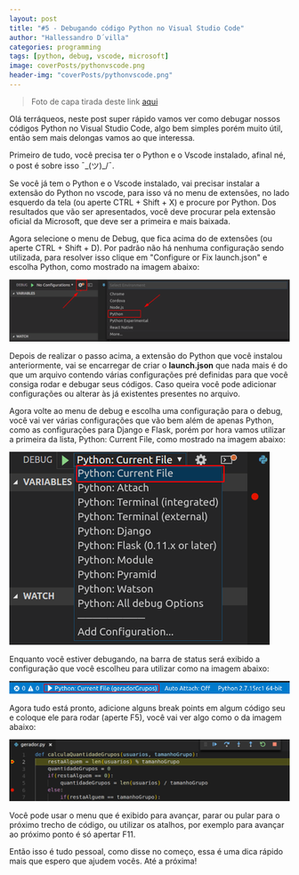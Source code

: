 ```yaml
---
layout: post
title: "#5 - Debugando código Python no Visual Studio Code"
author: "Hallessandro D´villa"
categories: programming
tags: [python, debug, vscode, microsoft]
image: coverPosts/pythonvscode.png
header-img: "coverPosts/pythonvscode.png"
---
```

> Foto de capa tirada deste link [aqui](https://code.visualstudio.com/docs/python/python-tutorial)

Olá terráqueos, neste post super rápido vamos ver como debugar nossos códigos Python no Visual Studio Code, algo bem simples porém muito útil, então sem mais delongas vamos ao que interessa.  

Primeiro de tudo, você precisa ter o Python e o Vscode instalado, afinal né, o post é sobre isso ¯\_(ツ)_/¯. 

Se você já tem o Python e o Vscode instalado, vai precisar instalar a extensão do Python no vscode, para isso vá no menu de extensões, no lado esquerdo da tela (ou aperte CTRL + Shift + X) e procure por Python. Dos resultados que vão ser apresentados, você deve procurar pela extensão oficial da Microsoft, que deve ser a primeira e mais baixada. 

Agora selecione o menu de Debug, que fica acima do de extensões (ou aperte CTRL + Shift + D). Por padrão não há nenhuma configuração sendo utilizada, para resolver isso clique em "Configure or Fix launch.json" e escolha Python, como mostrado na imagem abaixo: 

![Configurando debug python](../assets/img/pydebugvs.png) 

Depois de realizar o passo acima, a extensão do Python que você instalou anteriormente, vai se encarregar de criar o **launch.json** que nada mais é do que um arquivo contendo várias configurações pré definidas para que você consiga rodar e debugar seus códigos. Caso queira você pode adicionar configurações ou alterar às já existentes presentes no arquivo. 

Agora volte ao menu de debug e escolha uma configuração para o debug, você vai ver várias configurações que vão bem além de apenas Python, como as configurações para Django e Flask, porém por hora vamos utilizar a primeira da lista, Python: Current File, como mostrado na imagem abaixo: 

![Configurando debug python](../assets/img/configuration.png) 

Enquanto você estiver debugando, na barra de status será exibido a configuração que você escolheu para utilizar como na imagem abaixo: 

![Configurando debug python](../assets/img/configuration2.png) 

Agora tudo está pronto, adicione alguns break points em algum código seu e coloque ele para rodar (aperte F5), você vai ver algo como o da imagem abaixo: 

![Configurando debug python](../assets/img/debugando.png) 

Você pode usar o menu que é exibido para avançar, parar ou pular para o próximo trecho de código, ou utilizar os atalhos, por exemplo para avançar ao próximo ponto é só apertar F11.

Então isso é tudo pessoal, como disse no começo, essa é uma dica rápido mais que espero que ajudem vocês. Até a próxima!

